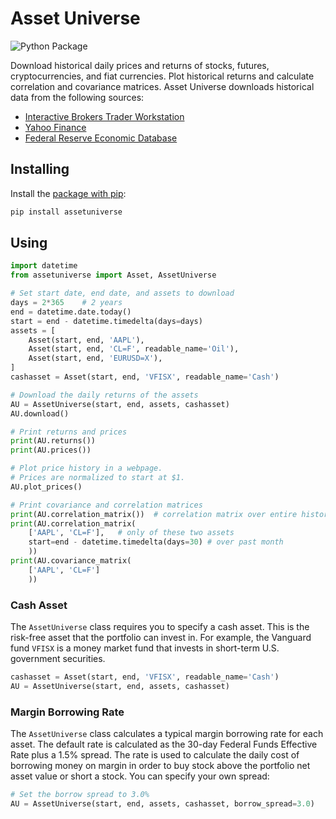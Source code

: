 Asset Universe
==============

![Python Package](https://github.com/matthewtrotter/assetuniverse/workflows/Python%20package/badge.svg)

Download historical daily prices and returns of stocks, futures, cryptocurrencies, and fiat currencies. Plot historical returns and calculate correlation and covariance matrices. Asset Universe downloads historical data from the following sources:

- [Interactive Brokers Trader Workstation](https://www.interactivebrokers.com/en/trading/tws.php)
- [Yahoo Finance](https://finance.yahoo.com/)
- [Federal Reserve Economic Database](https://fred.stlouisfed.org)

## Installing
Install the [package with pip](https://pypi.org/project/assetuniverse/):
```bash
pip install assetuniverse
```

## Using
```python
import datetime
from assetuniverse import Asset, AssetUniverse

# Set start date, end date, and assets to download
days = 2*365    # 2 years
end = datetime.date.today()
start = end - datetime.timedelta(days=days)
assets = [
    Asset(start, end, 'AAPL'),
    Asset(start, end, 'CL=F', readable_name='Oil'),
    Asset(start, end, 'EURUSD=X'),
]
cashasset = Asset(start, end, 'VFISX', readable_name='Cash')

# Download the daily returns of the assets
AU = AssetUniverse(start, end, assets, cashasset)
AU.download()

# Print returns and prices
print(AU.returns())
print(AU.prices())

# Plot price history in a webpage.
# Prices are normalized to start at $1.
AU.plot_prices()

# Print covariance and correlation matrices
print(AU.correlation_matrix())  # correlation matrix over entire history
print(AU.correlation_matrix(
    ['AAPL', 'CL=F'],   # only of these two assets
    start=end - datetime.timedelta(days=30) # over past month
    ))
print(AU.covariance_matrix(
    ['AAPL', 'CL=F']
    ))
```

### Cash Asset
The `AssetUniverse` class requires you to specify a cash asset. This is the risk-free asset that the portfolio can invest in. For example, the Vanguard fund `VFISX` is a money market fund that invests in short-term U.S. government securities. 
```python
cashasset = Asset(start, end, 'VFISX', readable_name='Cash')
AU = AssetUniverse(start, end, assets, cashasset)
```

### Margin Borrowing Rate
The `AssetUniverse` class calculates a typical margin borrowing rate for each asset. The default rate is calculated as the 30-day Federal Funds Effective Rate plus a 1.5% spread. The rate is used to calculate the daily cost of borrowing money on margin in order to buy stock above the portfolio net asset value or short a stock. You can specify your own spread:
    
```python
# Set the borrow spread to 3.0%
AU = AssetUniverse(start, end, assets, cashasset, borrow_spread=3.0)
```
